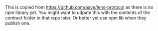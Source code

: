 This is copied from https://github.com/aave/lens-protocol as there is no npm library yet. You might want to udpate this with the contents of the contract folder in that repo later. Or better yet use npm lib when they publish one.
